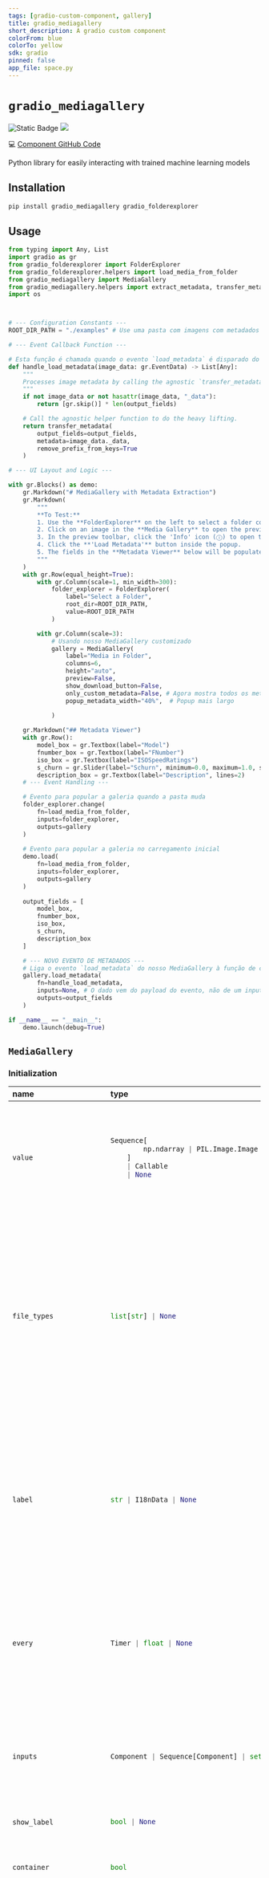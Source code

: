 ```yaml
---
tags: [gradio-custom-component, gallery]
title: gradio_mediagallery
short_description: A gradio custom component
colorFrom: blue
colorTo: yellow
sdk: gradio
pinned: false
app_file: space.py
---
```


# `gradio_mediagallery`
<img alt="Static Badge" src="https://img.shields.io/badge/version%20-%200.0.1%20-%20blue"> <a href="https://huggingface.co/spaces/elismasilva/gradio_mediagallery"><img src="https://img.shields.io/badge/%F0%9F%A4%97%20Hugging%20Face-Demo-blue"></a><p><span>💻 <a href='https://github.com/DEVAIEXP/gradio_component_mediagallery'>Component GitHub Code</a></span></p>

Python library for easily interacting with trained machine learning models

## Installation

```bash
pip install gradio_mediagallery gradio_folderexplorer
```

## Usage

```python
from typing import Any, List
import gradio as gr
from gradio_folderexplorer import FolderExplorer
from gradio_folderexplorer.helpers import load_media_from_folder
from gradio_mediagallery import MediaGallery
from gradio_mediagallery.helpers import extract_metadata, transfer_metadata
import os



# --- Configuration Constants ---
ROOT_DIR_PATH = "./examples" # Use uma pasta com imagens com metadados para teste

# --- Event Callback Function ---

# Esta função é chamada quando o evento `load_metadata` é disparado do frontend.
def handle_load_metadata(image_data: gr.EventData) -> List[Any]:
    """
    Processes image metadata by calling the agnostic `transfer_metadata` helper.
    """
    if not image_data or not hasattr(image_data, "_data"):
        return [gr.skip()] * len(output_fields)

    # Call the agnostic helper function to do the heavy lifting.
    return transfer_metadata(
        output_fields=output_fields,
        metadata=image_data._data,      
        remove_prefix_from_keys=True
    )

# --- UI Layout and Logic ---

with gr.Blocks() as demo:
    gr.Markdown("# MediaGallery with Metadata Extraction")
    gr.Markdown(
        """
        **To Test:**
        1. Use the **FolderExplorer** on the left to select a folder containing images with metadata.
        2. Click on an image in the **Media Gallery** to open the preview mode.
        3. In the preview toolbar, click the 'Info' icon (ⓘ) to open the metadata popup.
        4. Click the **'Load Metadata'** button inside the popup.
        5. The fields in the **Metadata Viewer** below will be populated with the data from the image.
        """
    )
    with gr.Row(equal_height=True):
        with gr.Column(scale=1, min_width=300):
            folder_explorer = FolderExplorer(
                label="Select a Folder",
                root_dir=ROOT_DIR_PATH,
                value=ROOT_DIR_PATH
            )

        with gr.Column(scale=3):
            # Usando nosso MediaGallery customizado
            gallery = MediaGallery(
                label="Media in Folder",
                columns=6,
                height="auto",
                preview=False,
                show_download_button=False,
                only_custom_metadata=False, # Agora mostra todos os metadados
                popup_metadata_width="40%",  # Popup mais largo
                
            )

    gr.Markdown("## Metadata Viewer")
    with gr.Row():
        model_box = gr.Textbox(label="Model")
        fnumber_box = gr.Textbox(label="FNumber")
        iso_box = gr.Textbox(label="ISOSpeedRatings")
        s_churn = gr.Slider(label="Schurn", minimum=0.0, maximum=1.0, step=0.01)
        description_box = gr.Textbox(label="Description", lines=2)
    # --- Event Handling ---

    # Evento para popular a galeria quando a pasta muda
    folder_explorer.change(
        fn=load_media_from_folder,
        inputs=folder_explorer,
        outputs=gallery
    )
    
    # Evento para popular a galeria no carregamento inicial
    demo.load(
        fn=load_media_from_folder,
        inputs=folder_explorer,
        outputs=gallery
    )
    
    output_fields = [
        model_box,
        fnumber_box,
        iso_box,
        s_churn,
        description_box
    ]

    # --- NOVO EVENTO DE METADADOS ---
    # Liga o evento `load_metadata` do nosso MediaGallery à função de callback.
    gallery.load_metadata(
        fn=handle_load_metadata,
        inputs=None, # O dado vem do payload do evento, não de um input explícito.
        outputs=output_fields
    )

if __name__ == "__main__":
    demo.launch(debug=True)
```

## `MediaGallery`

### Initialization

<table>
<thead>
<tr>
<th align="left">name</th>
<th align="left" style="width: 25%;">type</th>
<th align="left">default</th>
<th align="left">description</th>
</tr>
</thead>
<tbody>
<tr>
<td align="left"><code>value</code></td>
<td align="left" style="width: 25%;">

```python
Sequence[
        np.ndarray | PIL.Image.Image | str | Path | tuple
    ]
    | Callable
    | None
```

</td>
<td align="left"><code>None</code></td>
<td align="left">List of images or videos to display in the gallery by default. If a function is provided, the function will be called each time the app loads to set the initial value of this component.</td>
</tr>

<tr>
<td align="left"><code>file_types</code></td>
<td align="left" style="width: 25%;">

```python
list[str] | None
```

</td>
<td align="left"><code>None</code></td>
<td align="left">List of file extensions or types of files to be uploaded (e.g. ['image', '.mp4']), when this is used as an input component. "image" allows only image files to be uploaded, "video" allows only video files to be uploaded, ".mp4" allows only mp4 files to be uploaded, etc. If None, any image and video files types are allowed.</td>
</tr>

<tr>
<td align="left"><code>label</code></td>
<td align="left" style="width: 25%;">

```python
str | I18nData | None
```

</td>
<td align="left"><code>None</code></td>
<td align="left">the label for this component. Appears above the component and is also used as the header if there are a table of examples for this component. If None and used in a `gr.Interface`, the label will be the name of the parameter this component is assigned to.</td>
</tr>

<tr>
<td align="left"><code>every</code></td>
<td align="left" style="width: 25%;">

```python
Timer | float | None
```

</td>
<td align="left"><code>None</code></td>
<td align="left">Continously calls `value` to recalculate it if `value` is a function (has no effect otherwise). Can provide a Timer whose tick resets `value`, or a float that provides the regular interval for the reset Timer.</td>
</tr>

<tr>
<td align="left"><code>inputs</code></td>
<td align="left" style="width: 25%;">

```python
Component | Sequence[Component] | set[Component] | None
```

</td>
<td align="left"><code>None</code></td>
<td align="left">Components that are used as inputs to calculate `value` if `value` is a function (has no effect otherwise). `value` is recalculated any time the inputs change.</td>
</tr>

<tr>
<td align="left"><code>show_label</code></td>
<td align="left" style="width: 25%;">

```python
bool | None
```

</td>
<td align="left"><code>None</code></td>
<td align="left">if True, will display label.</td>
</tr>

<tr>
<td align="left"><code>container</code></td>
<td align="left" style="width: 25%;">

```python
bool
```

</td>
<td align="left"><code>True</code></td>
<td align="left">If True, will place the component in a container - providing some extra padding around the border.</td>
</tr>

<tr>
<td align="left"><code>scale</code></td>
<td align="left" style="width: 25%;">

```python
int | None
```

</td>
<td align="left"><code>None</code></td>
<td align="left">relative size compared to adjacent Components. For example if Components A and B are in a Row, and A has scale=2, and B has scale=1, A will be twice as wide as B. Should be an integer. scale applies in Rows, and to top-level Components in Blocks where fill_height=True.</td>
</tr>

<tr>
<td align="left"><code>min_width</code></td>
<td align="left" style="width: 25%;">

```python
int
```

</td>
<td align="left"><code>160</code></td>
<td align="left">minimum pixel width, will wrap if not sufficient screen space to satisfy this value. If a certain scale value results in this Component being narrower than min_width, the min_width parameter will be respected first.</td>
</tr>

<tr>
<td align="left"><code>visible</code></td>
<td align="left" style="width: 25%;">

```python
bool | Literal["hidden"]
```

</td>
<td align="left"><code>True</code></td>
<td align="left">If False, component will be hidden. If "hidden", component will be visually hidden and not take up space in the layout but still exist in the DOM</td>
</tr>

<tr>
<td align="left"><code>elem_id</code></td>
<td align="left" style="width: 25%;">

```python
str | None
```

</td>
<td align="left"><code>None</code></td>
<td align="left">An optional string that is assigned as the id of this component in the HTML DOM. Can be used for targeting CSS styles.</td>
</tr>

<tr>
<td align="left"><code>elem_classes</code></td>
<td align="left" style="width: 25%;">

```python
list[str] | str | None
```

</td>
<td align="left"><code>None</code></td>
<td align="left">An optional list of strings that are assigned as the classes of this component in the HTML DOM. Can be used for targeting CSS styles.</td>
</tr>

<tr>
<td align="left"><code>render</code></td>
<td align="left" style="width: 25%;">

```python
bool
```

</td>
<td align="left"><code>True</code></td>
<td align="left">If False, component will not render be rendered in the Blocks context. Should be used if the intention is to assign event listeners now but render the component later.</td>
</tr>

<tr>
<td align="left"><code>key</code></td>
<td align="left" style="width: 25%;">

```python
int | str | tuple[int | str, ...] | None
```

</td>
<td align="left"><code>None</code></td>
<td align="left">in a gr.render, Components with the same key across re-renders are treated as the same component, not a new component. Properties set in 'preserved_by_key' are not reset across a re-render.</td>
</tr>

<tr>
<td align="left"><code>preserved_by_key</code></td>
<td align="left" style="width: 25%;">

```python
list[str] | str | None
```

</td>
<td align="left"><code>"value"</code></td>
<td align="left">A list of parameters from this component's constructor. Inside a gr.render() function, if a component is re-rendered with the same key, these (and only these) parameters will be preserved in the UI (if they have been changed by the user or an event listener) instead of re-rendered based on the values provided during constructor.</td>
</tr>

<tr>
<td align="left"><code>columns</code></td>
<td align="left" style="width: 25%;">

```python
int | None
```

</td>
<td align="left"><code>2</code></td>
<td align="left">Represents the number of images that should be shown in one row.</td>
</tr>

<tr>
<td align="left"><code>rows</code></td>
<td align="left" style="width: 25%;">

```python
int | None
```

</td>
<td align="left"><code>None</code></td>
<td align="left">Represents the number of rows in the image grid.</td>
</tr>

<tr>
<td align="left"><code>height</code></td>
<td align="left" style="width: 25%;">

```python
int | float | str | None
```

</td>
<td align="left"><code>None</code></td>
<td align="left">The height of the gallery component, specified in pixels if a number is passed, or in CSS units if a string is passed. If more images are displayed than can fit in the height, a scrollbar will appear.</td>
</tr>

<tr>
<td align="left"><code>allow_preview</code></td>
<td align="left" style="width: 25%;">

```python
bool
```

</td>
<td align="left"><code>True</code></td>
<td align="left">If True, images in the gallery will be enlarged when they are clicked. Default is True.</td>
</tr>

<tr>
<td align="left"><code>preview</code></td>
<td align="left" style="width: 25%;">

```python
bool | None
```

</td>
<td align="left"><code>None</code></td>
<td align="left">If True, MediaGallery will start in preview mode, which shows all of the images as thumbnails and allows the user to click on them to view them in full size. Only works if allow_preview is True.</td>
</tr>

<tr>
<td align="left"><code>selected_index</code></td>
<td align="left" style="width: 25%;">

```python
int | None
```

</td>
<td align="left"><code>None</code></td>
<td align="left">The index of the image that should be initially selected. If None, no image will be selected at start. If provided, will set MediaGallery to preview mode unless allow_preview is set to False.</td>
</tr>

<tr>
<td align="left"><code>object_fit</code></td>
<td align="left" style="width: 25%;">

```python
Literal[
        "contain", "cover", "fill", "none", "scale-down"
    ]
    | None
```

</td>
<td align="left"><code>None</code></td>
<td align="left">CSS object-fit property for the thumbnail images in the gallery. Can be "contain", "cover", "fill", "none", or "scale-down".</td>
</tr>

<tr>
<td align="left"><code>show_share_button</code></td>
<td align="left" style="width: 25%;">

```python
bool | None
```

</td>
<td align="left"><code>None</code></td>
<td align="left">If True, will show a share icon in the corner of the component that allows user to share outputs to Hugging Face Spaces Discussions. If False, icon does not appear. If set to None (default behavior), then the icon appears if this Gradio app is launched on Spaces, but not otherwise.</td>
</tr>

<tr>
<td align="left"><code>show_download_button</code></td>
<td align="left" style="width: 25%;">

```python
bool | None
```

</td>
<td align="left"><code>True</code></td>
<td align="left">If True, will show a download button in the corner of the selected image. If False, the icon does not appear. Default is True.</td>
</tr>

<tr>
<td align="left"><code>interactive</code></td>
<td align="left" style="width: 25%;">

```python
bool | None
```

</td>
<td align="left"><code>None</code></td>
<td align="left">If True, the gallery will be interactive, allowing the user to upload images. If False, the gallery will be static. Default is True.</td>
</tr>

<tr>
<td align="left"><code>type</code></td>
<td align="left" style="width: 25%;">

```python
Literal["numpy", "pil", "filepath"]
```

</td>
<td align="left"><code>"filepath"</code></td>
<td align="left">The format the image is converted to before being passed into the prediction function. "numpy" converts the image to a numpy array with shape (height, width, 3) and values from 0 to 255, "pil" converts the image to a PIL image object, "filepath" passes a str path to a temporary file containing the image. If the image is SVG, the `type` is ignored and the filepath of the SVG is returned.</td>
</tr>

<tr>
<td align="left"><code>show_fullscreen_button</code></td>
<td align="left" style="width: 25%;">

```python
bool
```

</td>
<td align="left"><code>True</code></td>
<td align="left">If True, will show a fullscreen icon in the corner of the component that allows user to view the gallery in fullscreen mode. If False, icon does not appear. If set to None (default behavior), then the icon appears if this Gradio app is launched on Spaces, but not otherwise.</td>
</tr>

<tr>
<td align="left"><code>only_custom_metadata</code></td>
<td align="left" style="width: 25%;">

```python
bool
```

</td>
<td align="left"><code>True</code></td>
<td align="left">If True, the metadata popup will filter out common technical EXIF data (like ImageWidth, ColorType, etc.), showing only custom or descriptive metadata.</td>
</tr>

<tr>
<td align="left"><code>popup_metadata_width</code></td>
<td align="left" style="width: 25%;">

```python
int | str
```

</td>
<td align="left"><code>500</code></td>
<td align="left">The width of the metadata popup modal, specified in pixels (e.g., 500) or as a CSS string (e.g., "50%").</td>
</tr>
</tbody></table>


### Events

| name | description |
|:-----|:------------|
| `select` | Event listener for when the user selects or deselects the MediaGallery. Uses event data gradio.SelectData to carry `value` referring to the label of the MediaGallery, and `selected` to refer to state of the MediaGallery. See EventData documentation on how to use this event data |
| `change` | Triggered when the value of the MediaGallery changes either because of user input (e.g. a user types in a textbox) OR because of a function update (e.g. an image receives a value from the output of an event trigger). See `.input()` for a listener that is only triggered by user input. |
| `delete` | This listener is triggered when the user deletes and item from the MediaGallery. Uses event data gradio.DeletedFileData to carry `value` referring to the file that was deleted as an instance of FileData. See EventData documentation on how to use this event data |
| `preview_close` | This event is triggered when the MediaGallery preview is closed by the user |
| `preview_open` | This event is triggered when the MediaGallery preview is opened by the user |
| `load_metadata` | Triggered when the user clicks the 'Load Metadata' button in the metadata popup. The event data will be a dictionary containing the image metadata. |



### User function

The impact on the users predict function varies depending on whether the component is used as an input or output for an event (or both).

- When used as an Input, the component only impacts the input signature of the user function.
- When used as an output, the component only impacts the return signature of the user function.

The code snippet below is accurate in cases where the component is used as both an input and an output.

- **As output:** Is passed, the preprocessed input data sent to the user's function in the backend.
- **As input:** Should return, the output data received by the component from the user's function in the backend.

 ```python
 def predict(
     value: Any
 ) -> list | None:
     return value
 ```
 
